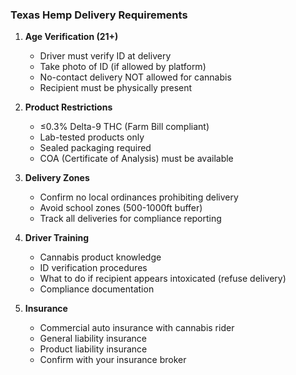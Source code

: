 ### Texas Hemp Delivery Requirements

1. **Age Verification (21+)**
   - Driver must verify ID at delivery
   - Take photo of ID (if allowed by platform)
   - No-contact delivery NOT allowed for cannabis
   - Recipient must be physically present

2. **Product Restrictions**
   - ≤0.3% Delta-9 THC (Farm Bill compliant)
   - Lab-tested products only
   - Sealed packaging required
   - COA (Certificate of Analysis) must be available

3. **Delivery Zones**
   - Confirm no local ordinances prohibiting delivery
   - Avoid school zones (500-1000ft buffer)
   - Track all deliveries for compliance reporting

4. **Driver Training**
   - Cannabis product knowledge
   - ID verification procedures
   - What to do if recipient appears intoxicated (refuse delivery)
   - Compliance documentation

5. **Insurance**
   - Commercial auto insurance with cannabis rider
   - General liability insurance
   - Product liability insurance
   - Confirm with your insurance broker
